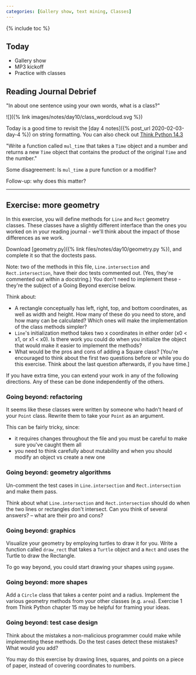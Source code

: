 ```yaml
---
categories: [Gallery show, text mining, Classes]
---
```


{% include toc %}


## Today

* Gallery show
* MP3 kickoff
* Practice with classes

## Reading  Journal Debrief

"In about one sentence using your own words, what is a class?"

![]({% link images/notes/day10/class_wordcloud.svg %})

Today is a good time to revisit the [day 4 notes]({% post_url 2020-02-03-day-4 %}) on string formatting. You can also check out [Think Python 14.3](http://greenteapress.com/thinkpython2/html/thinkpython2015.html#sec167)

"Write a function called `mul_time` that takes a `Time` object and a number and returns a new `Time` object that contains the product of the original `Time` and the number."

Some disagreement: Is `mul_time` a pure function or a modifier?

Follow-up: why does this matter?

----


## Exercise: more geometry

In this exercise, you will define methods for `Line` and `Rect` geometry classes. These classes have a slightly different interface than the ones you worked on in your reading journal - we'll think about the impact of those differences as we work.

Download [geometry.py]({% link files/notes/day10/geometry.py %}), and complete it so that the doctests pass.

Note: two of the methods in this file, `Line.intersection` and `Rect.intersection`, have their doc tests commented out. (Yes, they're commented out within a docstring.) You don't need to implement these - they're the subject of a Going Beyond exercise below.

Think about:
 - A rectangle conceptually has left, right, top, and bottom coordinates, as well as width and height. How many of these do you need to store, and how many can be calculated? Which ones will make the implementation of the class methods simpler?
 - `Line`'s initialization method takes two x coordinates in either order (x0 < x1, or x1 < x0). Is there work you could do when you initialize the object that would make it easier to implement the methods?
 - What would be the pros and cons of adding a Square class? [You're encouraged to think about the first two questions before or while you do this exercise. Think about the last question afterwards, if you have time.]

If you have extra time, you can extend your work in any of the following directions. Any of these can be done independently of the others.


### Going beyond: refactoring

It seems like these classes were written by someone who hadn't heard of your `Point` class.
Rewrite them to take your `Point` as an argument.

This can be fairly tricky, since:
 - it requires changes throughout the file and you must be careful to make sure you've caught them all
 - you need to think carefully about mutability and when you should modify an object vs create a new one


### Going beyond: geometry algorithms

Un-comment the test cases in `Line.intersection` and `Rect.intersection` and make them pass.

Think about what `Line.intersection` and `Rect.intersection` should do when the two lines or rectangles don't intersect. Can you think of several answers? – what are their pro and cons?


### Going beyond: graphics

Visualize your geometry by employing turtles to draw it for you. Write a function called `draw_rect` that takes a `Turtle` object and a `Rect` and uses the Turtle to draw the Rectangle.

To go way beyond, you could start drawing your shapes using `pygame`.


### Going beyond: more shapes

Add a `Circle` class that takes a center point and a radius. Implement the various geometry methods from your other classes (e.g. `area`). Exercise 1 from Think Python chapter 15 may be helpful for framing your ideas.

### Going beyond: test case design

Think about the mistakes a non-malicious programmer could make while implementing these methods. Do the test cases detect these mistakes? What would you add?

You may do this exercise by drawing lines, squares, and points on a piece of paper, instead of covering coordinates to numbers.
